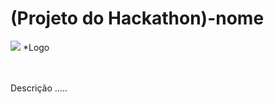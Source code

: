 <h1>(Projeto do Hackathon)-nome</h1>
<img src="#">
<label>*Logo</label>
<br>
<br>
<br>
<p>Descrição .....</p>
